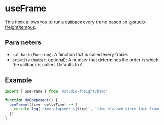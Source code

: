 # useFrame

This hook allows you to run a callback every frame based on [@studio-freight/tempus](https://twitter.com/home).

## Parameters

- `callback` (`Function`): A function that is called every frame.
- `priority` (`Number`, optional): A number that determines the order in which the callback is called. Defaults to `0`.

## Example

```jsx
import { useFrame } from '@studio-freight/hamo'

function MyComponent() {
  useFrame((time, deltaTime) => {
    console.log(`time elapsed: ${time}`, `time elapsed since last frame: ${deltaTime}`)
  })
}
```

